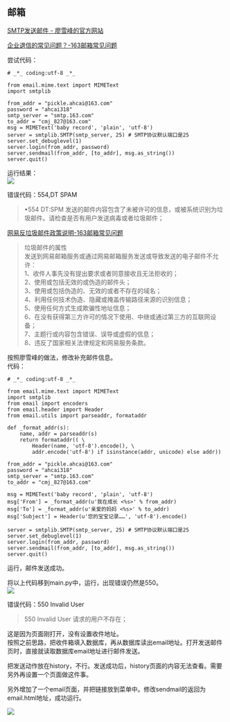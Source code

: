 ## 邮箱  

[SMTP发送邮件 - 廖雪峰的官方网站](http://www.liaoxuefeng.com/wiki/001374738125095c955c1e6d8bb493182103fac9270762a000/001386832745198026a685614e7462fb57dbf733cc9f3ad000)  

[企业退信的常见问题？-163邮箱常见问题](http://help.163.com/09/1224/17/5RAJ4LMH00753VB8.html)  

尝试代码：  

    # _*_ coding:utf-8 _*_

	from email.mime.text import MIMEText
	import smtplib
	
	from_addr = "pickle.ahcai@163.com"
	password = "ahcai318"
	smtp_server = "smtp.163.com"
	to_addr = "cmj_827@163.com"
	msg = MIMEText('baby record', 'plain', 'utf-8')
	server = smtplib.SMTP(smtp_server, 25) # SMTP协议默认端口是25
	server.set_debuglevel(1)
	server.login(from_addr, password)
	server.sendmail(from_addr, [to_addr], msg.as_string())
	server.quit()


运行结果：  
![](http://7xotr7.com1.z0.glb.clouddn.com/15-12-25/9166882.jpg)  

错误代码：554,DT SPAM  
> •554 DT:SPM 发送的邮件内容包含了未被许可的信息，或被系统识别为垃圾邮件。请检查是否有用户发送病毒或者垃圾邮件；  

[网易反垃圾邮件政策说明-163邮箱常见问题](http://help.163.com/09/1224/14/5RAB4VK500753VB8.html?servCode=6010330)  

> 垃圾邮件的属性  
发送到网易邮箱服务或通过网易邮箱服务发送或导致发送的电子邮件不允许：  
1、收件人事先没有提出要求或者同意接收且无法拒收的；  
2、使用或包括无效的或伪造的邮件头；  
3、使用或包括伪造的、无效的或者不存在的域名；  
4、利用任何技术伪造、隐藏或掩盖传输路径来源的识别信息；  
5、使用任何方式生成欺骗性地址信息；  
6、在没有获得第三方许可的情况下使用、中继或通过第三方的互联网设备；  
7、主题行或内容包含错误、误导或虚假的信息；  
8、违反了国家相关法律规定和网易服务条款。  

按照廖雪峰的做法，修改补充邮件信息。  
代码：  

    # _*_ coding:utf-8 _*_

	from email.mime.text import MIMEText
	import smtplib
	from email import encoders
	from email.header import Header
	from email.utils import parseaddr, formataddr
	
	def _format_addr(s):
	    name, addr = parseaddr(s)
	    return formataddr(( \
	        Header(name, 'utf-8').encode(), \
	        addr.encode('utf-8') if isinstance(addr, unicode) else addr))
	
	from_addr = "pickle.ahcai@163.com"
	password = "ahcai318"
	smtp_server = "smtp.163.com"
	to_addr = "cmj_827@163.com"
	
	msg = MIMEText('baby record', 'plain', 'utf-8')
	msg['From'] = _format_addr(u'我在成长 <%s>' % from_addr)
	msg['To'] = _format_addr(u'亲爱的妈妈 <%s>' % to_addr)
	msg['Subject'] = Header(u'您的宝宝记录……', 'utf-8').encode()
	
	server = smtplib.SMTP(smtp_server, 25) # SMTP协议默认端口是25
	server.set_debuglevel(1)
	server.login(from_addr, password)
	server.sendmail(from_addr, [to_addr], msg.as_string())
	server.quit()  

运行，邮件发送成功。  

将以上代码移到main.py中，运行，出现错误仍然是550。  
![](http://7xotr7.com1.z0.glb.clouddn.com/15-12-25/84823780.jpg)  

错误代码：550 Invalid User
> 550 Invalid User 请求的用户不存在；  

这是因为页面刚打开，没有设置收件地址。    
按照之前思路，把收件箱填入数据库，再从数据库读出email地址。打开发送邮件页时，直接就读取数据库email地址进行邮件发送。  

把发送动作放在history，不行。发送成功后，history页面的内容无法查看。需要另外再设置一个页面做这件事。  

另外增加了一个email页面，并把链接放到菜单中。修改sendmail的返回为email.html地址，成功运行。  

![](http://7xotr7.com1.z0.glb.clouddn.com/15-12-25/51461470.jpg)  

